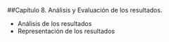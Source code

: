 
##Capítulo 8. Análisis y Evaluación de los resultados.
* Análisis de los resultados
* Representación de los resultados
